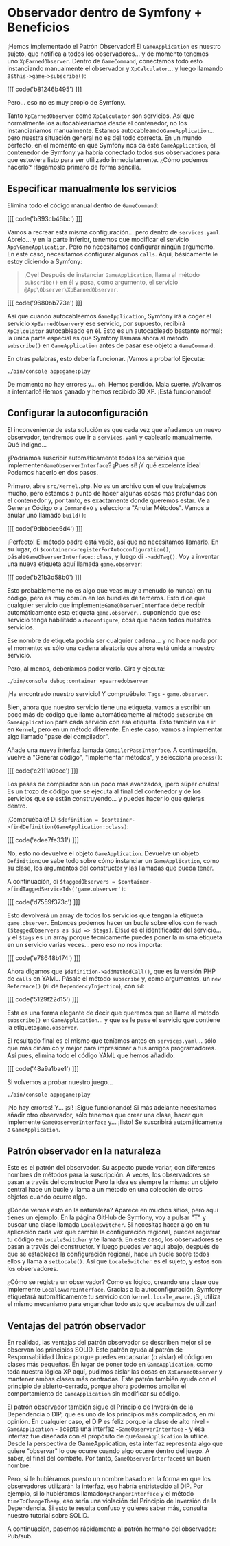 # Observador dentro de Symfony + Beneficios

¡Hemos implementado el Patrón Observador! El `GameApplication` es nuestro sujeto, que notifica a todos los observadores... y de momento tenemos uno:`XpEarnedObserver`. Dentro de `GameCommand`, conectamos todo esto instanciando manualmente el observador y `XpCalculator`... y luego llamando a`$this->game->subscribe()`:

[[[ code('b81246b495') ]]]

Pero... eso no es muy propio de Symfony.

Tanto `XpEarnedObserver` como `XpCalculator` son servicios. Así que normalmente los autocablearíamos desde el contenedor, no los instanciaríamos manualmente. Estamos autocableando`GameApplication`... pero nuestra situación general no es del todo correcta. En un mundo perfecto, en el momento en que Symfony nos da este `GameApplication`, el contenedor de Symfony ya habría conectado todos sus observadores para que estuviera listo para ser utilizado inmediatamente. ¿Cómo podemos hacerlo? Hagámoslo primero de forma sencilla.

## Especificar manualmente los servicios

Elimina todo el código manual dentro de `GameCommand`:

[[[ code('b393cb46bc') ]]]

Vamos a recrear esta misma configuración... pero dentro de `services.yaml`. Ábrelo... y en la parte inferior, tenemos que modificar el servicio `App\GameApplication`. Pero no necesitamos configurar ningún argumento. En este caso, necesitamos configurar algunos `calls`. Aquí, básicamente le estoy diciendo a Symfony:

> ¡Oye! Después de instanciar `GameApplication`, llama al método `subscribe()` en
> él y pasa, como argumento, el servicio `@App\Observer\XpEarnedObserver`.

[[[ code('9680bb773e') ]]]

Así que cuando autocableemos `GameApplication`, Symfony irá a coger el servicio `XpEarnedObserver`y ese servicio, por supuesto, recibirá `XpCalculator` autocableado en él. Esto es un autocableado bastante normal: la única parte especial es que Symfony llamará ahora al método `subscribe()` en `GameApplication` antes de pasar ese objeto a `GameCommand`.

En otras palabras, esto debería funcionar. ¡Vamos a probarlo! Ejecuta:

```terminal
./bin/console app:game:play
```

De momento no hay errores y... oh. Hemos perdido. Mala suerte. ¡Volvamos a intentarlo! Hemos ganado y hemos recibido 30 XP. ¡Está funcionando!

## Configurar la autoconfiguración

El inconveniente de esta solución es que cada vez que añadamos un nuevo observador, tendremos que ir a `services.yaml` y cablearlo manualmente. Qué indigno...

¿Podríamos suscribir automáticamente todos los servicios que implementen`GameObserverInterface`? ¡Pues sí! ¡Y qué excelente idea! Podemos hacerlo en dos pasos.

Primero, abre `src/Kernel.php`. No es un archivo con el que trabajemos mucho, pero estamos a punto de hacer algunas cosas más profundas con el contenedor y, por tanto, es exactamente donde queremos estar. Ve a Generar Código o a `Command`+`O` y selecciona "Anular Métodos". Vamos a anular uno llamado `build()`:

[[[ code('9dbbdee6d4') ]]]

¡Perfecto! El método padre está vacío, así que no necesitamos llamarlo. En su lugar, di `$container->registerForAutoconfiguration()`, pásale`GameObserverInterface::class`, y luego di `->addTag()`. Voy a inventar una nueva etiqueta aquí llamada `game.observer`:

[[[ code('b21b3d58b0') ]]]

Esto probablemente no es algo que veas muy a menudo (o nunca) en tu código, pero es muy común en los bundles de terceros. Esto dice que cualquier servicio que implemente`GameObserverInterface` debe recibir automáticamente esta etiqueta `game.observer`... suponiendo que ese servicio tenga habilitado `autoconfigure`, cosa que hacen todos nuestros servicios.

Ese nombre de etiqueta podría ser cualquier cadena... y no hace nada por el momento: es sólo una cadena aleatoria que ahora está unida a nuestro servicio.

Pero, al menos, deberíamos poder verlo. Gira y ejecuta:

```terminal
./bin/console debug:container xpearnedobserver
```

¡Ha encontrado nuestro servicio! Y compruébalo: `Tags` - `game.observer`.

Bien, ahora que nuestro servicio tiene una etiqueta, vamos a escribir un poco más de código que llame automáticamente al método `subscribe` en `GameApplication` para cada servicio con esa etiqueta. Esto también va a ir en `Kernel`, pero en un método diferente. En este caso, vamos a implementar algo llamado "pase del compilador".

Añade una nueva interfaz llamada `CompilerPassInterface`. A continuación, vuelve a "Generar código", "Implementar métodos", y selecciona `process()`:

[[[ code('c2111a0bce') ]]]

Los pases de compilador son un poco más avanzados, ¡pero súper chulos! Es un trozo de código que se ejecuta al final del contenedor y de los servicios que se están construyendo... y puedes hacer lo que quieras dentro.

¡Compruébalo! Di `$definition = $container->findDefinition(GameApplication::class)`:

[[[ code('edee7fe331') ]]]

No, esto no devuelve el objeto `GameApplication`. Devuelve un objeto `Definition`que sabe todo sobre cómo instanciar un `GameApplication`, como su clase, los argumentos del constructor y las llamadas que pueda tener.

A continuación, di `$taggedObservers = $container->findTaggedServiceIds('game.observer')`:

[[[ code('d7559f373c') ]]]

Esto devolverá un array de todos los servicios que tengan la etiqueta `game.observer`. Entonces podemos hacer un bucle sobre ellos con `foreach ($taggedObservers as $id => $tags)`. El`$id` es el identificador del servicio... y el `$tags` es un array porque técnicamente puedes poner la misma etiqueta en un servicio varias veces... pero eso no nos importa:

[[[ code('e78648b174') ]]]

Ahora digamos que `$definition->addMethodCall()`, que es la versión PHP de `calls` en YAML. Pásale el método `subscribe` y, como argumentos, un `new Reference()` (el de `DependencyInjection`), con `id`:

[[[ code('5129f22d15') ]]]

Esta es una forma elegante de decir que queremos que se llame al método `subscribe()` en `GameApplication`... y que se le pase el servicio que contiene la etiqueta`game.observer`.

El resultado final es el mismo que teníamos antes en `services.yaml`... sólo que más dinámico y mejor para impresionar a tus amigos programadores. Así pues, elimina todo el código YAML que hemos añadido:

[[[ code('48a9a1bae1') ]]]

Si volvemos a probar nuestro juego...

```terminal
./bin/console app:game:play
```

¡No hay errores! Y... ¡sí! ¡Sigue funcionando! Si más adelante necesitamos añadir otro observador, sólo tenemos que crear una clase, hacer que implemente `GameObserverInterface` y... ¡listo! Se suscribirá automáticamente a `GameApplication`.

## Patrón observador en la naturaleza

Este es el patrón del observador. Su aspecto puede variar, con diferentes nombres de métodos para la suscripción. A veces, los observadores se pasan a través del constructor Pero la idea es siempre la misma: un objeto central hace un bucle y llama a un método en una colección de otros objetos cuando ocurre algo.

¿Dónde vemos esto en la naturaleza? Aparece en muchos sitios, pero aquí tienes un ejemplo. En la página GitHub de Symfony, voy a pulsar "T" y buscar una clase llamada `LocaleSwitcher`. Si necesitas hacer algo en tu aplicación cada vez que cambie la configuración regional, puedes registrar tu código en `LocaleSwitcher` y te llamará. En este caso, los observadores se pasan a través del constructor. Y luego puedes ver aquí abajo, después de que se establezca la configuración regional, hace un bucle sobre todos ellos y llama a `setLocale()`. Así que `LocaleSwitcher` es el sujeto, y estos son los observadores.

¿Cómo se registra un observador? Como es lógico, creando una clase que implemente `LocaleAwareInterface`. Gracias a la autoconfiguración, Symfony etiquetará automáticamente tu servicio con `kernel.locale_aware`. ¡Sí, utiliza el mismo mecanismo para enganchar todo esto que acabamos de utilizar!

## Ventajas del patrón observador

En realidad, las ventajas del patrón observador se describen mejor si se observan los principios SOLID. Este patrón ayuda al patrón de Responsabilidad Única porque puedes encapsular (o aislar) el código en clases más pequeñas. En lugar de poner todo en `GameApplication`, como toda nuestra lógica XP aquí, pudimos aislar las cosas en `XpEarnedObserver` y mantener ambas clases más centradas. Este patrón también ayuda con el principio de abierto-cerrado, porque ahora podemos ampliar el comportamiento de `GameApplication` sin modificar su código.

El patrón observador también sigue el Principio de Inversión de la Dependencia o DIP, que es uno de los principios más complicados, en mi opinión. En cualquier caso, el DIP es feliz porque la clase de alto nivel - `GameApplication` - acepta una interfaz -`GameObserverInterface` - y esa interfaz fue diseñada con el propósito de que`GameApplication` la utilice. Desde la perspectiva de GameApplication, esta interfaz representa algo que quiere "observar" lo que ocurre cuando algo ocurre dentro del juego. A saber, el final del combate. Por tanto, `GameObserverInterface`es un buen nombre.

Pero, si le hubiéramos puesto un nombre basado en la forma en que los observadores utilizarán la interfaz, eso habría entristecido al DIP. Por ejemplo, si lo hubiéramos llamado`XpChangerInterface` y el método `timeToChangeTheXp`, eso sería una violación del Principio de Inversión de la Dependencia. Si esto te resulta confuso y quieres saber más, consulta nuestro tutorial sobre SOLID.

A continuación, pasemos rápidamente al patrón hermano del observador: Pub/sub.
